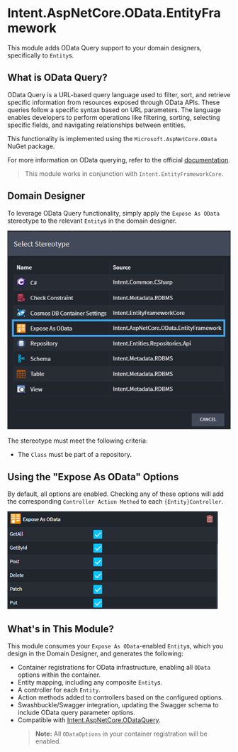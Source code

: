 # Intent.AspNetCore.OData.EntityFramework

This module adds OData Query support to your domain designers, specifically to `Entity`s.

## What is OData Query?

OData Query is a URL-based query language used to filter, sort, and retrieve specific information from resources exposed through OData APIs. These queries follow a specific syntax based on URL parameters. The language enables developers to perform operations like filtering, sorting, selecting specific fields, and navigating relationships between entities.

This functionality is implemented using the `Microsoft.AspNetCore.OData` NuGet package.

For more information on OData querying, refer to the official [documentation](https://learn.microsoft.com/en-us/odata/concepts/queryoptions-overview).

> This module works in conjunction with `Intent.EntityFrameworkCore`.

## Domain Designer

To leverage OData Query functionality, simply apply the `Expose As OData` stereotype to the relevant `Entity`s in the domain designer.

![OData EntityFramework Stereotype](images/exposeasodata-stereotype.png)

The stereotype must meet the following criteria:

- The `Class` must be part of a repository.

## Using the "Expose As OData" Options

By default, all options are enabled. Checking any of these options will add the corresponding `Controller Action Method` to each `{Entity}Controller`.

![OData EntityFramework Stereotype](images/exposeasodata-stereotype-options.png)

## What's in This Module?

This module consumes your `Expose As OData`-enabled `Entity`s, which you design in the Domain Designer, and generates the following:

- Container registrations for OData infrastructure, enabling all `OData` options within the container.
- Entity mapping, including any composite `Entity`s.
- A controller for each `Entity`.
- Action methods added to controllers based on the configured options.
- Swashbuckle/Swagger integration, updating the Swagger schema to include OData query parameter options.
- Compatible with [Intent.AspNetCore.ODataQuery](https://docs.intentarchitect.com/articles/modules-dotnet/intent-aspnetcore-odataquery/intent-aspnetcore-odata-entityframework.html).  
  > **Note:** All `ODataOptions` in your container registration will be enabled.
